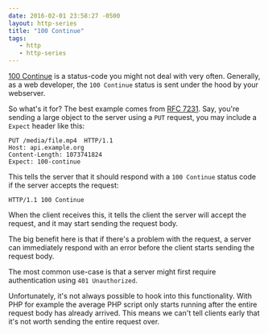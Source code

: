 ```yaml
---
date: 2016-02-01 23:58:27 -0500
layout: http-series 
title: "100 Continue"
tags:
   - http
   - http-series
---
```


[100 Continue][1] is a status-code you might not deal with very often.
Generally, as a web developer, the `100 Continue` status is sent under
the hood by your webserver.


So what's it for? The best example comes from [RFC 7231][2]. Say, you're
sending a large object to the server using a `PUT` request, you may
include a `Expect` header like this:

    PUT /media/file.mp4  HTTP/1.1
    Host: api.example.org
    Content-Length: 1073741824
    Expect: 100-continue

This tells the server that it should respond with a `100 Continue` status code
if the server accepts the request:

    HTTP/1.1 100 Continue

When the client receives this, it tells the client the server will accept the
request, and it may start sending the request body.

The big benefit here is that if there's a problem with the request, a server
can immediately respond with an error before the client starts sending the
request body.

The most common use-case is that a server might first require authentication
using `401 Unauthorized`.

Unfortunately, it's not always possible to hook into this functionality. With
PHP for example the average PHP script only starts running after the entire
request body has already arrived. This means we can't tell clients early
that it's not worth sending the entire request over.

[1]: https://tools.ietf.org/html/rfc7231#section-6.2.1
[2]: https://tools.ietf.org/html/rfc7231#section-5.1.1 

